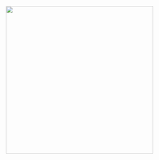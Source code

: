 
<div align="center">

<img src="https://media1.tenor.com/m/gX6uOqk_6tEAAAAC/teufeurs-casino.gif" width="400" />

</div>




